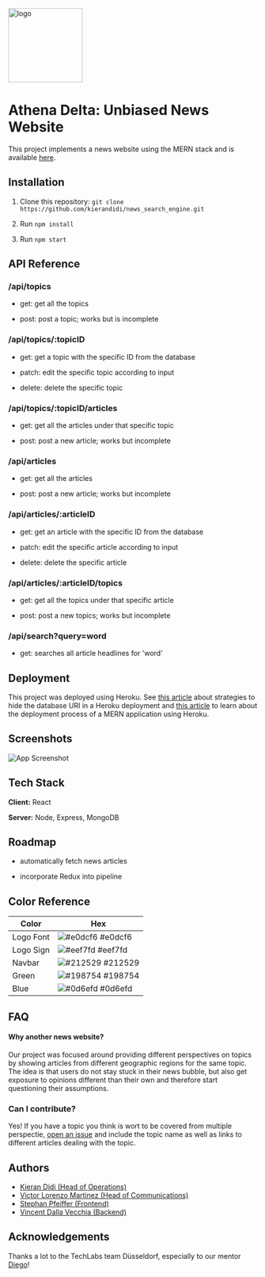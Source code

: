 <img src="https://github.com/kierandidi/news_search_engine/blob/main/root/react-app/src/components/img/athenas-delta-logo/athenas-logo-only.png" alt="logo" width="150"/>

# Athena Delta: Unbiased News Website

This project implements a news website using the MERN stack and is available [here](https://athena-delta.herokuapp.com/).


## Installation

1. Clone this repository: `git clone https://github.com/kierandidi/news_search_engine.git`

2. Run `npm install`

3. Run `npm start`


## API Reference

### /api/topics
- get:
get all the topics

- post:
post a topic;
works but is incomplete

### /api/topics/:topicID
- get:
get a topic with the specific ID from the database

- patch:
edit the specific topic according to input

- delete:
delete the specific topic

### /api/topics/:topicID/articles
- get:
get all the articles under that specific topic

- post:
post a new article;
works but incomplete

### /api/articles
- get:
get all the articles

- post:
post a new article;
works but incomplete

### /api/articles/:articleID
- get:
get an article with the specific ID from the database

- patch:
edit the specific article according to input

- delete:
delete the specific article

### /api/articles/:articleID/topics
- get:
get all the topics under that specific article

- post:
post a new topics;
works but incomplete

### /api/search?query=word
- get:
searches all article headlines for 'word'


## Deployment

This project was deployed using Heroku. See [this article](https://shivanigangadharan.medium.com/accessing-mongodb-uri-from-heroku-for-mern-app-b9ce45e841a5) about strategies to hide the database URI in a Heroku deployment and [this article](https://vivek-kaushal.medium.com/deploying-a-mern-web-app-to-heroku-b12c74c8b3c4) to learn about the deployment process of a MERN application using Heroku.


## Screenshots

![App Screenshot](https://github.com/kierandidi/news_search_engine/blob/main/root/react-app/src/components/img/website_screenshot.png)


## Tech Stack

**Client:** React

**Server:** Node, Express, MongoDB


## Roadmap

- automatically fetch news articles

- incorporate Redux into pipeline

## Color Reference

| Color             | Hex                                                                |
| ----------------- | ------------------------------------------------------------------ |
| Logo Font | ![#e0dcf6](https://via.placeholder.com/10/e0dcf6?text=+) #e0dcf6 |
| Logo Sign | ![#eef7fd](https://via.placeholder.com/10/eef7fd?text=+) #eef7fd |
| Navbar | ![#212529](https://via.placeholder.com/10/212529?text=+) #212529 |
| Green | ![#198754](https://via.placeholder.com/10/198754?text=+) #198754 |
| Blue | ![#0d6efd](https://via.placeholder.com/10/0d6efd?text=+) #0d6efd |


## FAQ

#### Why another news website?

Our project was focused around providing different perspectives on topics by showing articles from different geographic regions for the same topic. The idea is that users do not stay stuck in their news bubble, but also get exposure to opinions different than their own and therefore start questioning their assumptions.

### Can I contribute?

Yes! If you have a topic you think is wort to be covered from multiple perspectie, [open an issue](https://github.com/kierandidi/news_search_engine/issues) and include the topic name as well as links to different articles dealing with the topic.


## Authors

- [Kieran Didi (Head of Operations)](https://github.com/kierandidi)
- [Victor Lorenzo Martinez (Head of Communications)](https://github.com/Victorloma)
- [Stephan Pfeiffer (Frontend)](https://github.com/Steph-The-Dev)
- [Vincent Dalla Vecchia (Backend)](https://github.com/Bleikopf)


## Acknowledgements

Thanks a lot to the TechLabs team Düsseldorf, especially to our mentor [Diego](https://github.com/barbunzel)!

